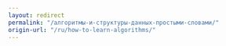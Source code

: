 ```yaml
---
layout: redirect
permalink: "/алгоритмы-и-структуры-данных-простыми-словами/"
origin-url: "/ru/how-to-learn-algorithms/"
---
```

